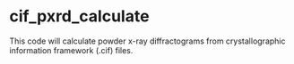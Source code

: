 # cif_pxrd_calculate
This code will calculate powder x-ray diffractograms from crystallographic
information framework (.cif) files.
